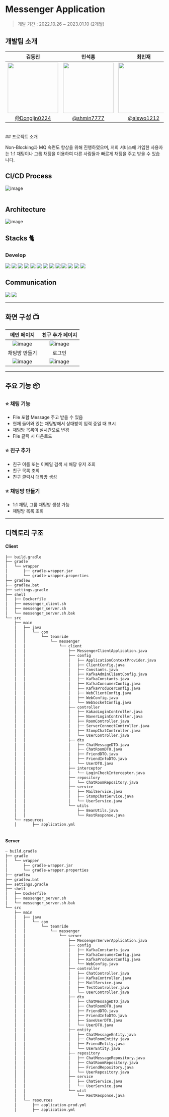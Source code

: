 # Messenger Application

> 개발 기간 : 2022.10.26 ~ 2023.01.10 (2개월)

## 개발팀 소개

|      김동진       |          민석홍         |       최민재         |                                                                                                               
| :------------------------------------------------------------------------------: | :---------------------------------------------------------------------------------------------------------------------------------------------------: | :---------------------------------------------------------------------------------------------------------------------------------------------------------------------------------------------------: | 
|   <img width="160px" src="https://avatars.githubusercontent.com/u/82895809?v=4" />    |                      <img width="160px" src="https://avatars.githubusercontent.com/u/67637716?v=4" />    |                   <img width="160px" src="https://avatars.githubusercontent.com/u/92290312?v=4"/>   |
|   [@Dongjin0224](https://github.com/Dongjin0224)   |    [@shmin7777](https://github.com/shmin7777)  | [@alswo1212](https://github.com/alswo1212)  |
<br>
## 프로젝트 소개

Non-Blocking과 MQ 숙련도 향상을 위해 진행하였으며, 저희
서비스에 가입한 사용자는 1:1 채팅이나 그룹 채팅을 이용하여 다른
사람들과 빠르게 채팅을 주고 받을 수 있습니다.
<br>
## CI/CD Process
![image](https://user-images.githubusercontent.com/67637716/229171222-9f33422b-2f08-4500-aee5-d5c091edc9d3.png)  
<br>
## Architecture
![image](https://user-images.githubusercontent.com/67637716/229171296-5bcc1ac0-ab7c-41d9-a4c1-c8167e724fd5.png)
<br>


## Stacks 🐈
### Develop
<img src="https://img.shields.io/badge/java-007396?style=for-the-badge&logo=java&logoColor=white"> <img src="https://img.shields.io/badge/SpringBoot-6DB33F?style=for-the-badge&logo=SpringBoot&logoColor=white">
<img src="https://img.shields.io/badge/Apache Kafka-231F20?style=for-the-badge&logo=ApacheKafka&logoColor=white">
<img src="https://img.shields.io/badge/socket.io-010101?style=for-the-badge&logo=socket.io&logoColor=white">
<img src="https://img.shields.io/badge/gradle-02303A?style=for-the-badge&logo=gradle&logoColor=white">
<img src="https://img.shields.io/badge/Jenkins-D24939?style=for-the-badge&logo=Jenkins&logoColor=white">
<img src="https://img.shields.io/badge/git-F05032?style=for-the-badge&logo=git&logoColor=white">
<img src="https://img.shields.io/badge/mariaDB-003545?style=for-the-badge&logo=mariaDB&logoColor=white">
<img src="https://img.shields.io/badge/javascript-F7DF1E?style=for-the-badge&logo=javascript&logoColor=black">
<img src="https://img.shields.io/badge/Docker-2496ED?style=for-the-badge&logo=Docker&logoColor=white">
<img src="https://img.shields.io/badge/Google Cloud-4285F4?style=for-the-badge&logo=GoogleCloud&logoColor=white">
<img src="https://img.shields.io/badge/ReactiveX-B7178C?style=for-the-badge&logo=ReactiveX&logoColor=white">
<img src="https://img.shields.io/badge/Thymeleaf-005F0F?style=for-the-badge&logo=Thymeleaf&logoColor=white">

## Communication
<img src="https://img.shields.io/badge/Notion-000000?style=for-the-badge&logo=Notion&logoColor=white"> <img src="https://img.shields.io/badge/Discord-5865F2?style=for-the-badge&logo=Discord&logoColor=white">



---
## 화면 구성 📺
| 메인 페이지  |  친구 추가 페이지   |
| :-------------------------------------------: | :------------: |
|  ![image](https://user-images.githubusercontent.com/67637716/229178404-da08a913-5806-470f-9286-729d4ef86d19.png) | ![image](https://user-images.githubusercontent.com/67637716/229178278-0760e8b6-db80-4746-9d12-acfbf180a011.png)|  
| 채팅방 만들기   |  로그인   |  
| ![image](https://user-images.githubusercontent.com/67637716/229178596-6070fc60-e16e-4261-8ef1-151041cf6c63.png)   | ![image](https://user-images.githubusercontent.com/67637716/229178832-4150a0ff-69ce-46bd-ab28-4f4efcce4c01.png)     |

---
## 주요 기능 📦

### ⭐️ 채팅 기능
- File 포함 Message 주고 받을 수 있음
- 현재 들어와 있는 채팅방에서 상대방이 입력 중일 때 표시
- 채팅방 목록이 실시간으로 변경
- File 클릭 시 다운로드

### ⭐️ 친구 추가
- 친구 이름 또는 이메일 검색 시 해당 유저 조회
- 친구 목록 조회
- 친구 클릭시 대화방 생성

### ⭐️ 채팅방 만들기
- 1:1 채팅, 그룹 채팅방 생성 가능
- 채팅방 목록 조회

---

## 디렉토리 구조
#### Client
```bash
├── build.gradle
├── gradle
│   └── wrapper
│       ├── gradle-wrapper.jar
│       └── gradle-wrapper.properties
├── gradlew
├── gradlew.bat
├── settings.gradle
├── shell
│   ├── Dockerfile
│   ├── messenger_client.sh
│   ├── messenger_server.sh
│   └── messenger_server.sh.bak
└── src
    ├── main
    │   ├── java
    │   │   └── com
    │   │       └── teamride
    │   │           └── messenger
    │   │               └── client
    │   │                   ├── MessengerClientApplication.java
    │   │                   ├── config
    │   │                   │   ├── ApplicationContextProvider.java
    │   │                   │   ├── ClientConfig.java
    │   │                   │   ├── Constants.java
    │   │                   │   ├── KafkaAdminClientConfig.java
    │   │                   │   ├── KafkaConstants.java
    │   │                   │   ├── KafkaConsumerConfig.java
    │   │                   │   ├── KafkaProducerConfig.java
    │   │                   │   ├── WebClientConfig.java
    │   │                   │   ├── WebConfig.java
    │   │                   │   └── WebSocketConfig.java
    │   │                   ├── controller
    │   │                   │   ├── KakaoLoginController.java
    │   │                   │   ├── NaverLoginController.java
    │   │                   │   ├── RoomController.java
    │   │                   │   ├── ServerConnectController.java
    │   │                   │   ├── StompChatController.java
    │   │                   │   └── UserController.java
    │   │                   ├── dto
    │   │                   │   ├── ChatMessageDTO.java
    │   │                   │   ├── ChatRoomDTO.java
    │   │                   │   ├── FriendDTO.java
    │   │                   │   ├── FriendInfoDTO.java
    │   │                   │   └── UserDTO.java
    │   │                   ├── interceptor
    │   │                   │   └── LoginCheckInterceptor.java
    │   │                   ├── repository
    │   │                   │   └── ChatRoomRepository.java
    │   │                   ├── service
    │   │                   │   ├── MailService.java
    │   │                   │   ├── StompChatService.java
    │   │                   │   └── UserService.java
    │   │                   └── utils
    │   │                       ├── BeanUtils.java
    │   │                       └── RestResponse.java
    └── resources
    │       ├── application.yml
 

```

#### Server
```bash
─ build.gradle
├── gradle
│   └── wrapper
│       ├── gradle-wrapper.jar
│       └── gradle-wrapper.properties
├── gradlew
├── gradlew.bat
├── settings.gradle
├── shell
│   ├── Dockerfile
│   ├── messenger_server.sh
│   └── messenger_server.sh.bak
└── src
    ├── main
    │   ├── java
    │   │   └── com
    │   │       └── teamride
    │   │           └── messenger
    │   │               └── server
    │   │                   ├── MessengerServerApplication.java
    │   │                   ├── config
    │   │                   │   ├── KafkaConstants.java
    │   │                   │   ├── KafkaConsumerConfig.java
    │   │                   │   ├── KafkaProducerConfig.java
    │   │                   │   └── WebConfig.java
    │   │                   ├── controller
    │   │                   │   ├── ChatController.java
    │   │                   │   ├── KafkaController.java
    │   │                   │   ├── MailService.java
    │   │                   │   ├── TestController.java
    │   │                   │   └── UserController.java
    │   │                   ├── dto
    │   │                   │   ├── ChatMessageDTO.java
    │   │                   │   ├── ChatRoomDTO.java
    │   │                   │   ├── FriendDTO.java
    │   │                   │   ├── FriendInfoDTO.java
    │   │                   │   ├── SaveUserDTO.java
    │   │                   │   └── UserDTO.java
    │   │                   ├── entity
    │   │                   │   ├── ChatMessageEntity.java
    │   │                   │   ├── ChatRoomEntity.java
    │   │                   │   ├── FriendEntity.java
    │   │                   │   └── UserEntity.java
    │   │                   ├── repository
    │   │                   │   ├── ChatMessageRepository.java
    │   │                   │   ├── ChatRoomRepository.java
    │   │                   │   ├── FriendRepository.java
    │   │                   │   └── UserRepository.java
    │   │                   ├── service
    │   │                   │   ├── ChatService.java
    │   │                   │   └── UserService.java
    │   │                   └── util
    │   │                       └── RestResponse.java
    │   └── resources
    │       ├── application-prod.yml
    │       ├── application.yml


```

